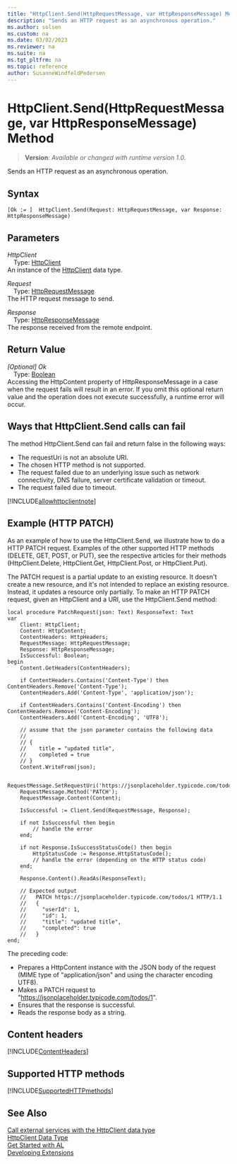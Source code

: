 ```yaml
---
title: "HttpClient.Send(HttpRequestMessage, var HttpResponseMessage) Method"
description: "Sends an HTTP request as an asynchronous operation."
ms.author: solsen
ms.custom: na
ms.date: 03/02/2023
ms.reviewer: na
ms.suite: na
ms.tgt_pltfrm: na
ms.topic: reference
author: SusanneWindfeldPedersen
---
```

[//]: # (START>DO_NOT_EDIT)
[//]: # (IMPORTANT:Do not edit any of the content between here and the END>DO_NOT_EDIT.)
[//]: # (Any modifications should be made in the .xml files in the ModernDev repo.)
# HttpClient.Send(HttpRequestMessage, var HttpResponseMessage) Method
> **Version**: _Available or changed with runtime version 1.0._

Sends an HTTP request as an asynchronous operation.


## Syntax
```AL
[Ok := ]  HttpClient.Send(Request: HttpRequestMessage, var Response: HttpResponseMessage)
```
## Parameters
*HttpClient*  
&emsp;Type: [HttpClient](httpclient-data-type.md)  
An instance of the [HttpClient](httpclient-data-type.md) data type.  

*Request*  
&emsp;Type: [HttpRequestMessage](../httprequestmessage/httprequestmessage-data-type.md)  
The HTTP request message to send.  

*Response*  
&emsp;Type: [HttpResponseMessage](../httpresponsemessage/httpresponsemessage-data-type.md)  
The response received from the remote endpoint.  


## Return Value
*[Optional] Ok*  
&emsp;Type: [Boolean](../boolean/boolean-data-type.md)  
Accessing the HttpContent property of HttpResponseMessage in a case when the request fails will result in an error. If you omit this optional return value and the operation does not execute successfully, a runtime error will occur.  

[//]: # (IMPORTANT: END>DO_NOT_EDIT)

## Ways that HttpClient.Send calls can fail
The method HttpClient.Send can fail and return false in the following ways:

- The requestUri is not an absolute URI.
- The chosen HTTP method is not supported.
- The request failed due to an underlying issue such as network connectivity, DNS failure, server certificate validation or timeout.
- The request failed due to timeout.

[!INCLUDE[allowhttpclientnote](../../../includes/include-http-allowhttpclient-note.md)]


## Example (HTTP PATCH)
As an example of how to use the HttpClient.Send, we illustrate how to do a HTTP PATCH request. Examples of the other supported HTTP methods (DELETE, GET, POST, or PUT), see the respective articles for their methods (HttpClient.Delete, HttpClient.Get, HttpClient.Post, or HttpClient.Put).

The PATCH request is a partial update to an existing resource. It doesn't create a new resource, and it's not intended to replace an existing resource. Instead, it updates a resource only partially. To make an HTTP PATCH request, given an HttpClient and a URI, use the HttpClient.Send method:

```AL
local procedure PatchRequest(json: Text) ResponseText: Text
var
    Client: HttpClient;
    Content: HttpContent;
    ContentHeaders: HttpHeaders;
    RequestMessage: HttpRequestMessage;        
    Response: HttpResponseMessage;
    IsSuccessful: Boolean;
begin
    Content.GetHeaders(ContentHeaders);

    if ContentHeaders.Contains('Content-Type') then ContentHeaders.Remove('Content-Type');
    ContentHeaders.Add('Content-Type', 'application/json');

    if ContentHeaders.Contains('Content-Encoding') then ContentHeaders.Remove('Content-Encoding');
    ContentHeaders.Add('Content-Encoding', 'UTF8');

    // assume that the json parameter contains the following data
    //
    // {
    //    title = "updated title",
    //    completed = true
    // }
    Content.WriteFrom(json);

    RequestMessage.SetRequestUri('https://jsonplaceholder.typicode.com/todos/1');
    RequestMessage.Method('PATCH');
    RequestMessage.Content(Content);

    IsSuccessful := Client.Send(RequestMessage, Response);

    if not IsSuccessful then begin
        // handle the error
    end;

    if not Response.IsSuccessStatusCode() then begin
        HttpStatusCode := Response.HttpStatusCode();
        // handle the error (depending on the HTTP status code)
    end;

    Response.Content().ReadAs(ResponseText);

    // Expected output
    //   PATCH https://jsonplaceholder.typicode.com/todos/1 HTTP/1.1
    //   {
    //     "userId": 1,
    //     "id": 1,
    //     "title": "updated title",
    //     "completed": true
    //   }
end;
```

The preceding code:
- Prepares a HttpContent instance with the JSON body of the request (MIME type of "application/json" and using the character encoding UTF8).
- Makes a PATCH request to "https://jsonplaceholder.typicode.com/todos/1".
- Ensures that the response is successful.
- Reads the response body as a string.


## Content headers

[!INCLUDE[ContentHeaders](../../../includes/include-http-contentheaders.md )]

## Supported HTTP methods

[!INCLUDE[SupportedHTTPmethods](../../../includes/include-http-methods.md )]

## See Also
[Call external services with the HttpClient data type](../../devenv-httpclient.md)  
[HttpClient Data Type](httpclient-data-type.md)  
[Get Started with AL](../../devenv-get-started.md)  
[Developing Extensions](../../devenv-dev-overview.md)
